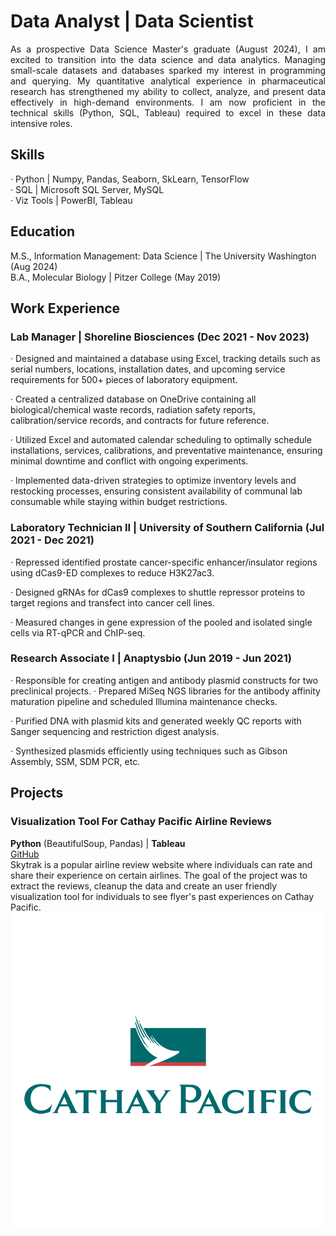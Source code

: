 # **Data Analyst | Data Scientist**<br>
<div style="text-align: justify;">
As a prospective Data Science Master's graduate (August 2024), I am excited to transition into the data science and data analytics. Managing small-scale datasets and databases sparked my interest in programming and querying. My quantitative analytical experience in pharmaceutical research has strengthened my ability to collect, analyze, and present data effectively in high-demand environments. I am now proficient in the technical skills (Python, SQL, Tableau) required to excel in these data intensive roles.
</div>


## **Skills**
· Python    | Numpy, Pandas, Seaborn, SkLearn, TensorFlow<br>
· SQL       | Microsoft SQL Server, MySQL<br>
· Viz Tools | PowerBI, Tableau

## **Education**
M.S., Information Management: Data Science | The University Washington (Aug 2024)<br>
B.A., Molecular Biology | Pitzer College (May 2019)

## **Work Experience**
### **Lab Manager | Shoreline Biosciences (Dec 2021 - Nov 2023)**<br>
· Designed and maintained a database using Excel, tracking details such as serial numbers, locations, installation dates, and upcoming service requirements for 500+ pieces of laboratory equipment.</div>

· Created a centralized database on OneDrive containing all biological/chemical waste records, radiation safety reports, calibration/service records, and contracts for future reference.</div>

· Utilized Excel and automated calendar scheduling to optimally schedule installations, services, calibrations, and preventative maintenance, ensuring minimal downtime and conflict with ongoing experiments.</div>

· Implemented data-driven strategies to optimize inventory levels and restocking processes, ensuring consistent availability of communal lab consumable while staying within budget restrictions.</div>

### **Laboratory Technician II | University of Southern California (Jul 2021 - Dec 2021)**<br>
· Repressed identified prostate cancer-specific enhancer/insulator regions using dCas9-ED complexes to reduce H3K27ac3.</div>

· Designed gRNAs for dCas9 complexes to shuttle repressor proteins to target regions and transfect into cancer cell lines.</div>

· Measured changes in gene expression of the pooled and isolated single cells via RT-qPCR and ChIP-seq.</div>

### **Research Associate I | Anaptysbio (Jun 2019 - Jun 2021)**<br>
· Responsible for creating antigen and antibody plasmid constructs for two preclinical projects.</div>
· Prepared MiSeq NGS libraries for the antibody affinity maturation pipeline and scheduled Illumina maintenance checks.</div>

· Purified DNA with plasmid kits and generated weekly QC reports with Sanger sequencing and restriction digest analysis.</div>

· Synthesized plasmids efficiently using techniques such as Gibson Assembly, SSM, SDM PCR, etc.

## **Projects**
### **Visualization Tool For Cathay Pacific Airline Reviews**<br>
**Python** (BeautifulSoup, Pandas) | **Tableau** <br>
[GitHub](https://github.com/prestonc0903/cathaypacific_tableau/tree/main)<br>
Skytrak is a popular airline review website where individuals can rate and share their experience on certain airlines. The goal of the project was to extract the reviews, cleanup the data and create an user friendly visualization tool for individuals to see flyer's past experiences on Cathay Pacific.</div><br>
![Cathay_Logo](/assets/img/cathay-pacific.png)



